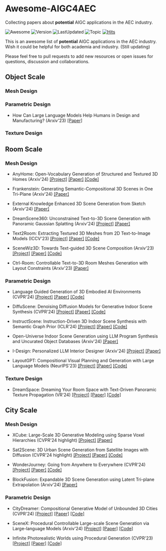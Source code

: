 # Awesome-AIGC4AEC
Collecting papers about **potential** AIGC applications in the AEC industry.

![Awesome](https://awesome.re/badge.svg) ![Version](https://img.shields.io/badge/Version-1.0-ff69b4.svg) ![LastUpdated](https://img.shields.io/badge/LastUpdated-2024.4-lightgrey.svg) ![Topic](https://img.shields.io/badge/Topic-AIGC--For--AEC--Industry-yellow.svg?logo=github) [![Hits](https://hits.seeyoufarm.com/api/count/incr/badge.svg?url=https%3A%2F%2Fgithub.com%2FTHUCBIMS%2FAwesome-AIGC4AEC&count_bg=%2379C83D&title_bg=%23555555&icon=&icon_color=%23E7E7E7&title=hits&edge_flat=false)](https://hits.seeyoufarm.com)

This is an awesome list of **potential** AIGC applications in the AEC industry. Wish it could be helpful for both academia and industry. (Still updating)

Please feel free to pull requests to add new resources or open issues for questions, discussion and collaborations.


## Object Scale

### Mesh Design

### Parametric Design
* How Can Large Language Models Help Humans in Design and Manufacturing? (Arxiv'23) [[Paper]](https://arxiv.org/pdf/2307.14377) 
### Texture Design

## Room Scale

### Mesh Design

* AnyHome: Open-Vocabulary Generation of Structured and Textured 3D Homes (Arxiv'24) [[Project]](https://freddierao.github.io/AnyHome/) [[Paper]](https://arxiv.org/pdf/2312.06644) [[Code]](https://github.com/FreddieRao/anyhome_github)

* Frankenstein: Generating Semantic-Compositional 3D Scenes in One Tri-Plane (Arxiv'24) [[Paper]](https://arxiv.org/pdf/2403.16210)

* External Knowledge Enhanced 3D Scene Generation from Sketch (Arxiv'24) [[Paper]](https://arxiv.org/pdf/2403.14121)

* DreamScene360: Unconstrained Text-to-3D Scene Generation with Panoramic Gaussian Splatting (Arxiv'24) [[Project]](https://dreamscene360.github.io/) [[Paper]](https://arxiv.org/pdf/2404.06903)

* Text2Room: Extracting Textured 3D Meshes from 2D Text-to-Image Models (ICCV'23) [[Project]](https://lukashoel.github.io/text-to-room/) [[Paper]](https://lukashoel.github.io/text-to-room/static/images/Text2Room.pdf) [[Code]](https://github.com/lukasHoel/text2room)

* SceneWiz3D: Towards Text-guided 3D Scene Composition (Arxiv'23) [[Project]](https://zqh0253.github.io/SceneWiz3D/) [[Paper]](https://zqh0253.github.io/SceneWiz3D/media/scenewiz3d.pdf) [[Code]](https://github.com/zqh0253/SceneWiz3D)

* Ctrl-Room: Controllable Text-to-3D Room Meshes Generation with Layout Constraints (Arxiv'23) [[Paper]](https://arxiv.org/pdf/2310.03602v1)

### Parametric Design

* Language Guided Generation of 3D Embodied AI Environments (CVPR'24) [[Project]](https://yueyang1996.github.io/holodeck/) [[Paper]](https://yueyang1996.github.io/papers/holodeck.pdf) [[Code]](https://github.com/allenai/Holodeck)

* DiffuScene: Denoising Diffusion Models for Generative Indoor Scene Synthesis (CVPR'24) [[Project]](https://tangjiapeng.github.io/projects/DiffuScene/) [[Paper]](https://arxiv.org/pdf/2303.14207) [[Code]](https://github.com/tangjiapeng/DiffuScene?tab=readme-ov-file)

* InstructScene: Instruction-Driven 3D Indoor Scene Synthesis with Semantic Graph Prior (ICLR'24) [[Project]](https://chenguolin.github.io/projects/InstructScene/) [[Paper]](https://arxiv.org/pdf/2402.04717) [[Code]](https://github.com/chenguolin/InstructScene)

* Open-Universe Indoor Scene Generation using LLM Program Synthesis and Uncurated Object Databases (Arxiv'24) [[Paper]](https://arxiv.org/pdf/2403.09675)

* I-Design: Personalized LLM Interior Designer (Arxiv'24) [[Project]](https://atcelen.github.io/I-Design/) [[Paper]](https://arxiv.org/pdf/2404.02838)

* LayoutGPT: Compositional Visual Planning and Generation with Large Language Models (NeurIPS'23) [[Project]](https://layoutgpt.github.io/) [[Paper]](https://arxiv.org/pdf/2305.15393) [[Code]](https://github.com/weixi-feng/LayoutGPT)
  
### Texture Design

* DreamSpace: Dreaming Your Room Space with Text-Driven Panoramic Texture Propagation (VR'24) [[Project]](https://ybbbbt.com/publication/dreamspace/) [[Paper]](https://ybbbbt.com/publication/dreamspace/media/DreamSpace.pdf) [[Code]](https://github.com/ybbbbt/dreamspace)


## City Scale

### Mesh Design

* XCube: Large-Scale 3D Generative Modeling using Sparse Voxel Hierarchies (CVPR'24 highlight) [[Project]](https://research.nvidia.com/labs/toronto-ai/xcube/) [[Paper]](https://research.nvidia.com/labs/toronto-ai/xcube/assets/paper.pdf)

* Sat2Scene: 3D Urban Scene Generation from Satellite Images with Diffusion (CVPR'24 highlight) [[Project]](https://shinkyo0513.github.io/Sat2Scene/) [[Paper]](https://arxiv.org/pdf/2401.10786) [[Code]](https://github.com/shinkyo0513/Sat2Scene)

* WonderJourney: Going from Anywhere to Everywhere (CVPR'24) [[Project]](https://kovenyu.com/wonderjourney/) [[Paper]](https://arxiv.org/pdf/2312.03884) [[Code]](https://github.com/KovenYu/WonderJourney)

* BlockFusion: Expandable 3D Scene Generation using Latent Tri-plane Extrapolation (Arxiv'24) [[Paper]](https://arxiv.org/pdf/2401.17053)

### Parametric Design

* CityDreamer: Compositional Generative Model of Unbounded 3D Cities (CVPR'24) [[Project]](https://www.infinitescript.com/project/city-dreamer/) [[Paper]](https://arxiv.org/pdf/2309.00610) [[Code]](https://github.com/hzxie/CityDreamer)

* SceneX: Procedural Controllable Large-scale Scene Generation via Large-language Models (Arxiv'24) [[Project]](https://scenex-lab.github.io/) [[Paper]](https://arxiv.org/pdf/2403.15698) [[Code]](https://github.com/SceneX-LAB/SceneX-LAB)

* Infinite Photorealistic Worlds using Procedural Generation (CVPR'23) [[Project]](https://infinigen.org/) [[Paper]](https://arxiv.org/pdf/2306.09310) [[Code]](https://github.com/princeton-vl/infinigen)
